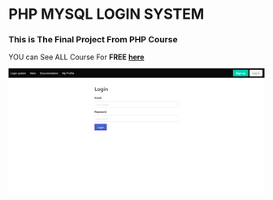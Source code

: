 # PHP MYSQL LOGIN SYSTEM 
### This is The Final Project From PHP Course 
YOU can See ALL Course For **FREE** **[here](https://www.youtube.com/c/UltrasDzCoder?sub_confirmation=1)**


![screen shoot PHP MYSQL LOGIN SYSTEM](https://github.com/udc2020/phploginsys/blob/master/screenloginsysphmysql.png)
